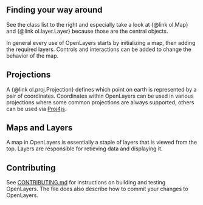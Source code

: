 Finding your way around
-----------------------
See the class list to the right and especially take a look at {@link ol.Map} and {@link ol.layer.Layer} because those are the central objects.

In general every use of OpenLayers starts by initializing a map, then adding the required layers. Controls and interactions can be added to change the behavior of the map.

Projections
-----------
A {@link ol.proj.Projection} defines which point on earth is represented by a pair of coordinates.
Coordinates within OpenLayers can be used in various projections where some common projections are always supported,
others can be used via [Proj4js](http://trac.osgeo.org/proj4js/).

Maps and Layers
---------------
A map in OpenLayers is essentially a staple of layers that is viewed from the top. Layers are responsible for retieving data and displaying it.

Contributing
------------
See [CONTRIBUTING.md](https://github.com/openlayers/ol3/blob/master/CONTRIBUTING.md) for instructions
on building and testing OpenLayers. The file does also describe how to commit your changes to OpenLayers.
